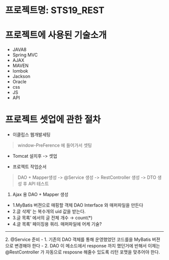 # 프로젝트명: STS19_REST

# 프로젝트에 사용된 기술소개
* JAVA8
* Spring MVC
* AJAX
* MAVEN
* lombok
* Jackson
* Oracle
* css
* JS
* API

# 프로젝트 셋업에 관한 절차
* 이클립스 웹개발세팅
 >  window-PreFerence 에 들어가서 셋팅

*  Tomcat 설치후 -> 셋업

* 프로젝트 작업순서
 > DAO + Mapper생성 -> @Service 생성 -> RestController 생성 -> DTO 생성 후 API 테스트

1. Ajax 용 DAO + Mapper 생성
- 1.MyBatis 버젼으로 매핑할 객체 DAO Interface 와 매퍼파일을 만든다
- 2.글 삭제’ 는  복수개의 uid 값을 받는다.
- 3.글 목록’ 에서의 글 전체 개수 → count(*) 
- 4.글 목록’ 페이징용 쿼리.  매퍼파일에 어케 기술?
<hr>
2. @Service 준비
- 1. 기존의 DAO 객체를 통해 운영했었던 코드를을 MyBatis 버젼으로 변경해야 한다
- 2. DAO 이 메소드에서 response 까지 했던거에 반해서
이제는 @RestController 가 자동으로 resposne 해줄수 있도록 리턴 포맷을 맞추어야 한다.



